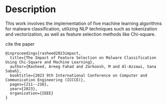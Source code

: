 # Description

This work involves the implementation of five machine learning algorithms for malware classification, utilizing NLP techniques such as tokenization and vectorization, as well as feature selection methods like Chi-square.


cite the paper 

```
@inproceedings{rasheed2023impact,
  title={The Impact of Feature Selection on Malware Classification Using Chi-Square and Machine Learning},
  author={Rasheed, Areeg Fahad and Zarkoosh, M and Al-Azzawi, Sana Sabah},
  booktitle={2023 9th International Conference on Computer and Communication Engineering (ICCCE)},
  pages={211--216},
  year={2023},
  organization={IEEE}
}
```
